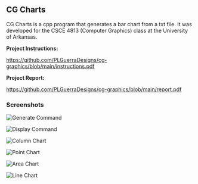 ## CG Charts

CG Charts is a cpp program that generates a bar chart from a txt file. It was developed for the CSCE 4813 (Computer Graphics) class at the University of Arkansas.

**Project Instructions:**

https://github.com/PLGuerraDesigns/cg-graphics/blob/main/instructions.pdf

**Project Report:**

https://github.com/PLGuerraDesigns/cg-graphics/blob/main/report.pdf

### Screenshots

![Generate Command](https://github.com/PLGuerraDesigns/cg-graphics/blob/main/screenshots/generate.png)

![Display Command](https://github.com/PLGuerraDesigns/cg-graphics/blob/main/screenshots/display.png)

![Column Chart](https://github.com/PLGuerraDesigns/cg-graphics/blob/main/screenshots/column.png)

![Point Chart](https://github.com/PLGuerraDesigns/cg-graphics/blob/main/screenshots/point.png)

![Area Chart](https://github.com/PLGuerraDesigns/cg-graphics/blob/main/screenshots/area.png)

![Line Chart](https://github.com/PLGuerraDesigns/cg-graphics/blob/main/screenshots/line.png)
